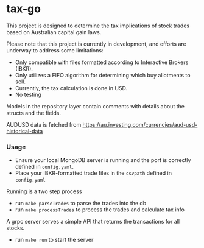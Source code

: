 # tax-go

This project is designed to determine the tax implications of stock trades based on Australian capital gain laws.

Please note that this project is currently in development, and efforts are underway to address some limitations:
- Only compatible with files formatted according to Interactive Brokers (IBKR).
- Only utilizes a FIFO algorithm for determining which buy allotments to sell.
- Currently, the tax calculation is done in USD.
- No testing

Models in the repository layer contain comments with details about the structs and the fields.

AUDUSD data is fetched from https://au.investing.com/currencies/aud-usd-historical-data

### Usage

- Ensure your local MongoDB server is running and the port is correctly defined in `config.yaml`.
- Place your IBKR-formatted trade files in the `csvpath` defined in `config.yaml`

Running is a two step process
- run `make parseTrades` to parse the trades into the db
- run  `make processTrades` to process the trades and calculate tax info

A grpc server serves a simple API that returns the transactions for all stocks.
- run `make run` to start the server